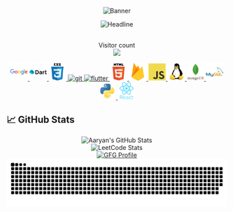 <p align="center">
    <img src="https://user-images.githubusercontent.com/74038190/225813708-98b745f2-7d22-48cf-9150-083f1b00d6c9.gif" alt="Banner">
</p>

<div align="center">
    <img src="https://readme-typing-svg.herokuapp.com?color=%246SEA47&size=32&center=true&vCenter=true&width=600&height=50&lines=Hi+there+I'm+Aaryan+Kumar+%F0%9F%91%8B;Engineering+Student;Tech+Enthusiast" alt="Headline" />
</div>

<p align="center">
    <br>Visitor count<br>
    <img src="https://profile-counter.glitch.me/Aaryan2705/count.svg" />
</p>

<div align="center">
    <a href="https://cloud.google.com" target="_blank" rel="noreferrer">
        <img src="https://raw.githubusercontent.com/devicons/devicon/master/icons/google/google-original-wordmark.svg" alt="google" width="40" height="40"/>
    </a>
    <a href="https://dart.dev" target="_blank" rel="noreferrer">
        <img src="https://raw.githubusercontent.com/devicons/devicon/master/icons/dart/dart-original-wordmark.svg" alt="dart" width="40" height="40"/>
    </a>
    <a href="https://www.w3schools.com/css/" target="_blank" rel="noreferrer">
        <img src="https://raw.githubusercontent.com/devicons/devicon/master/icons/css3/css3-original-wordmark.svg" alt="css3" width="40" height="40"/>
    </a>
    <a href="https://git-scm.com/" target="_blank" rel="noreferrer">
        <img src="https://www.vectorlogo.zone/logos/git-scm/git-scm-icon.svg" alt="git" width="40" height="40"/>
    </a>
        <a href="https://flutter.dev/" target="_blank" rel="noreferrer">
        <img src="https://raw.githubusercontent.com/devicons/devicon/master/icons/flutter/flutter-original-wordmark.svg" alt="flutter" width="40" height="40"/>
    </a>
    <a href="https://www.w3.org/html/" target="_blank" rel="noreferrer">
        <img src="https://raw.githubusercontent.com/devicons/devicon/master/icons/html5/html5-original-wordmark.svg" alt="html5" width="40" height="40"/>
    </a>
    <a href="https://firebase.google.com/" target="_blank" rel="noreferrer">
        <img src="https://raw.githubusercontent.com/devicons/devicon/master/icons/firebase/firebase-original.svg" alt="firebase" width="40" height="40"/>
    </a>
    <a href="https://developer.mozilla.org/en-US/docs/Web/JavaScript" target="_blank" rel="noreferrer">
        <img src="https://raw.githubusercontent.com/devicons/devicon/master/icons/javascript/javascript-original.svg" alt="javascript" width="40" height="40"/>
    </a>
    <a href="https://www.linux.org/" target="_blank" rel="noreferrer">
        <img src="https://raw.githubusercontent.com/devicons/devicon/master/icons/linux/linux-original.svg" alt="linux" width="40" height="40"/>
    </a>
    <a href="https://www.mongodb.com/" target="_blank" rel="noreferrer">
        <img src="https://raw.githubusercontent.com/devicons/devicon/master/icons/mongodb/mongodb-original-wordmark.svg" alt="mongodb" width="40" height="40"/>
    </a>
    <a href="https://www.mysql.com/" target="_blank" rel="noreferrer">
        <img src="https://raw.githubusercontent.com/devicons/devicon/master/icons/mysql/mysql-original-wordmark.svg" alt="mysql" width="40" height="40"/>
    </a>
    <a href="https://www.python.org" target="_blank" rel="noreferrer">
        <img src="https://raw.githubusercontent.com/devicons/devicon/master/icons/python/python-original.svg" alt="python" width="40" height="40"/>
    </a>
    <a href="https://reactjs.org/" target="_blank" rel="noreferrer">
        <img src="https://raw.githubusercontent.com/devicons/devicon/master/icons/react/react-original-wordmark.svg" alt="react" width="40" height="40"/>
    </a>


</div>

## 📈 GitHub Stats

<div align="center">
    <img src="https://github-readme-stats.vercel.app/api?username=Aaryan2705&show_icons=true&theme=radical" alt="Aaryan's GitHub Stats"/>
</div>

<div align="center">
    <img src="https://leetcard.jacoblin.cool/Aaryan2705?theme=dark&font=Jacques%20Francois%20Shadow" alt="LeetCode Stats"/>
</div>

<div align="center">
    <a href="https://www.geeksforgeeks.org/user/aaryankuarep/" target="_blank" rel="noreferrer">
        <img src="https://img.shields.io/badge/GeeksforGeeks-Profile-brightgreen?style=for-the-badge&logo=geeksforgeeks&logoColor=white" alt="GFG Profile" />
    </a>
</div>

<div align="center">
    <img src="https://raw.githubusercontent.com/Elanza-48/Elanza-48/main/resources/img/github-contribution-grid-snake.svg" alt="GitHub Snake"/>
</div>
